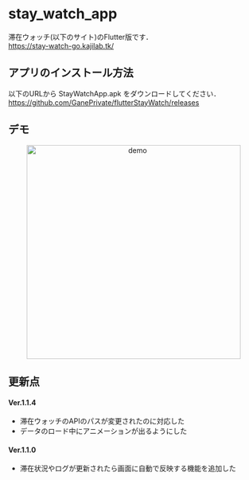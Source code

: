 # stay_watch_app
滞在ウォッチ(以下のサイト)のFlutter版です．  
https://stay-watch-go.kajilab.tk/

## アプリのインストール方法
以下のURLから StayWatchApp.apk をダウンロードしてください．  
https://github.com/GanePrivate/flutterStayWatch/releases

## デモ
<div align="center">
<img src="demo.gif" alt="demo" width="auto" height="430px">
</div>

## 更新点
#### Ver.1.1.4
- 滞在ウォッチのAPIのパスが変更されたのに対応した
- データのロード中にアニメーションが出るようにした

#### Ver.1.1.0
- 滞在状況やログが更新されたら画面に自動で反映する機能を追加した
